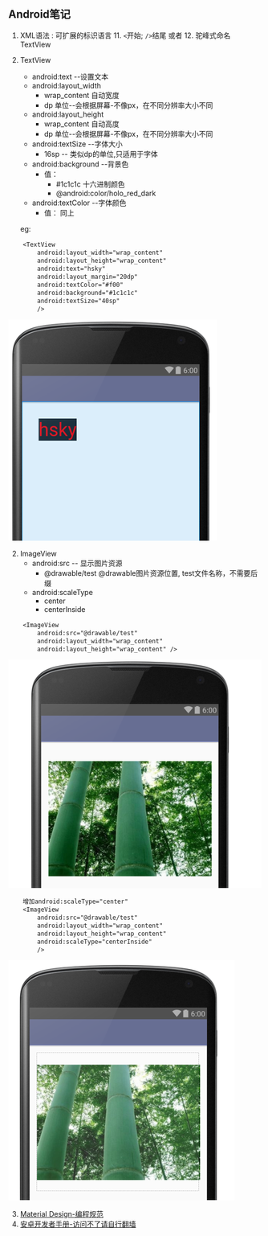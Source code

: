 ## Android笔记
1. XML语法 : 可扩展的标识语言
    11. <code><</code>开始;  <code>/></code>结尾  或者<TextView></TextView>
    12. 驼峰式命名 TextView
1. TextView  
    * android:text     --设置文本
    * android:layout_width
        * wrap_content 自动宽度
        * dp   单位--会根据屏幕-不像px，在不同分辨率大小不同
    * android:layout_height 
        * wrap_content 自动高度
        * dp   单位--会根据屏幕-不像px，在不同分辨率大小不同
    * android:textSize --字体大小
        * 16sp -- 类似dp的单位,只适用于字体
    * android:background  --背景色
        * 值：
            * #1c1c1c 十六进制颜色
            * @android:color/holo_red_dark
    * android:textColor   --字体颜色
        * 值： 同上
        
    eg:
```
    <TextView
        android:layout_width="wrap_content"
        android:layout_height="wrap_content"
        android:text="hsky"
        android:layout_margin="20dp"
        android:textColor="#f00"
        android:background="#1c1c1c"
        android:textSize="40sp"
        />
```
    
![TextView截图][1]
    
2. ImageView
    * android:src   -- 显示图片资源
        * @drawable/test  @drawable图片资源位置, test文件名称，不需要后缀
    * android:scaleType  
        * center
        * centerInside

```
    <ImageView
        android:src="@drawable/test"
        android:layout_width="wrap_content"
        android:layout_height="wrap_content" />
```
![ImageView截图][2]

```
    增加android:scaleType="center"
    <ImageView
        android:src="@drawable/test"
        android:layout_width="wrap_content"
        android:layout_height="wrap_content"
        android:scaleType="centerInside"
        />
```
![ImageView增加centerInside][3]


3. [Material Design-编程规范](https://www.google.com/design/spec/material-design/introduction.html)
4. [安卓开发者手册-访问不了请自行翻墙](https://developer.android.com/)


  [1]: ./images/1.png "1.png"
  [2]: ./images/2.png "2.png"
  [3]: ./images/3.png "3.png"
